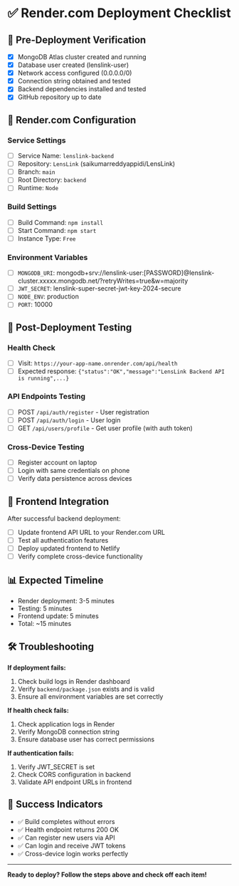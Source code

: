 # ✅ Render.com Deployment Checklist

## 🚀 Pre-Deployment Verification

- [x] MongoDB Atlas cluster created and running
- [x] Database user created (lenslink-user)
- [x] Network access configured (0.0.0.0/0)
- [x] Connection string obtained and tested
- [x] Backend dependencies installed and tested
- [x] GitHub repository up to date

## 🔧 Render.com Configuration

### Service Settings
- [ ] Service Name: `lenslink-backend`
- [ ] Repository: `LensLink` (saikumarreddyappidi/LensLink)
- [ ] Branch: `main`
- [ ] Root Directory: `backend`
- [ ] Runtime: `Node`

### Build Settings
- [ ] Build Command: `npm install`
- [ ] Start Command: `npm start`
- [ ] Instance Type: `Free`

### Environment Variables
- [ ] `MONGODB_URI`: mongodb+srv://lenslink-user:[PASSWORD]@lenslink-cluster.xxxxx.mongodb.net/?retryWrites=true&w=majority
- [ ] `JWT_SECRET`: lenslink-super-secret-jwt-key-2024-secure
- [ ] `NODE_ENV`: production
- [ ] `PORT`: 10000

## 🧪 Post-Deployment Testing

### Health Check
- [ ] Visit: `https://your-app-name.onrender.com/api/health`
- [ ] Expected response: `{"status":"OK","message":"LensLink Backend API is running",...}`

### API Endpoints Testing
- [ ] POST `/api/auth/register` - User registration
- [ ] POST `/api/auth/login` - User login
- [ ] GET `/api/users/profile` - Get user profile (with auth token)

### Cross-Device Testing
- [ ] Register account on laptop
- [ ] Login with same credentials on phone
- [ ] Verify data persistence across devices

## 🔄 Frontend Integration

After successful backend deployment:
- [ ] Update frontend API URL to your Render.com URL
- [ ] Test all authentication features
- [ ] Deploy updated frontend to Netlify
- [ ] Verify complete cross-device functionality

## 📊 Expected Timeline
- Render deployment: 3-5 minutes
- Testing: 5 minutes
- Frontend update: 5 minutes
- Total: ~15 minutes

## 🛠️ Troubleshooting

**If deployment fails:**
1. Check build logs in Render dashboard
2. Verify `backend/package.json` exists and is valid
3. Ensure all environment variables are set correctly

**If health check fails:**
1. Check application logs in Render
2. Verify MongoDB connection string
3. Ensure database user has correct permissions

**If authentication fails:**
1. Verify JWT_SECRET is set
2. Check CORS configuration in backend
3. Validate API endpoint URLs in frontend

## 🎯 Success Indicators
- ✅ Build completes without errors
- ✅ Health endpoint returns 200 OK
- ✅ Can register new users via API
- ✅ Can login and receive JWT tokens
- ✅ Cross-device login works perfectly

---

**Ready to deploy? Follow the steps above and check off each item!**
